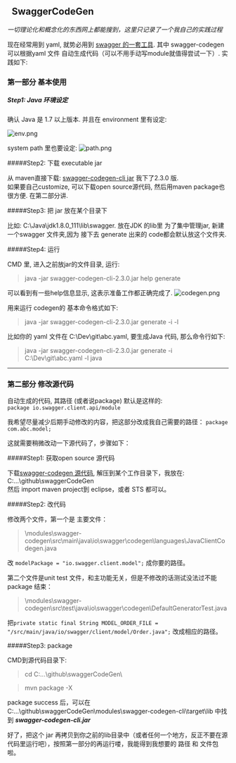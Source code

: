 ##   SwaggerCodeGen

*一切理论化和概念化的东西网上都能搜到，这里只记录了一个我自己的实践过程*

现在经常用到 yaml, 就势必用到 [swagger 的一套工具](https://swagger.io/docs/swagger-tools/). 
其中 swagger-codegen 可以根据yaml 文件 自动生成代码（可以不用手动写module就值得尝试一下）. 实践如下: 

### 第一部分  基本使用

##### Step1: Java 环境设定

确认 Java 是 1.7 以上版本. 并且在 environment 里有设定: 


![env.png](http://upload-images.jianshu.io/upload_images/210564-acf3222d3acb515c.png?imageMogr2/auto-orient/strip%7CimageView2/2/w/1240)

system path 里也要设定: 
![path.png](https://drive.google.com/open?id=1vaoRPADSu4L9RMkcbOPG2cgTTFPcmZqL)



#####Step2: 下载  executable jar 

从 maven直接下载: [swagger-codegen-cli jar](https://oss.sonatype.org/content/repositories/releases/io/swagger/swagger-codegen-cli/2.3.0/)  我下了2.3.0 版.  
如果要自己customize, 可以下载open source源代码, 然后用maven package也很方便. 在第二部分讲.

#####Step3: 把 jar 放在某个目录下

比如: C:\Java\jdk1.8.0_111\lib\swagger.  放在JDK 的lib里 为了集中管理jar, 新建一个swagger 文件夹,因为 接下去 generate 出来的 code都会默认放这个文件夹. 

#####Step4: 运行

CMD 里, 进入之前放jar的文件目录, 运行:
> java -jar swagger-codegen-cli-2.3.0.jar help generate

可以看到有一些help信息显示, 这表示准备工作都正确完成了.
![codegen.png](http://upload-images.jianshu.io/upload_images/210564-76f4acc4a29b8060.png?imageMogr2/auto-orient/strip%7CimageView2/2/w/1240)

用来运行 codegen的 基本命令格式如下: 

> java -jar swagger-codegen-cli-2.3.0.jar generate -i <path of your Swagger specification> -l <language>

比如你的 yaml 文件在 C:\Dev\git\abc.yaml, 要生成Java 代码, 那么命令行如下: 
>java -jar swagger-codegen-cli-2.3.0.jar generate -i C:\Dev\git\abc.yaml -l java


-----------


###  第二部分  修改源代码

自动生成的代码, 其路径 (或者说package) 默认是这样的:  
`package io.swagger.client.api/module`

我希望尽量减少后期手动修改的内容，把这部分改成我自己需要的路径：
`package com.abc.model;`

这就需要稍微改动一下源代码了，步骤如下： 

#####Step1: 获取open source 源代码

下载[swagger-codegen 源代码](https://github.com/swagger-api/swagger-codegen/tree/v2.3.1), 
解压到某个工作目录下，我放在: C:\...\github\swaggerCodeGen\
然后 import maven project到 eclipse，或者 STS 都可以。

#####Step2: 改代码

修改两个文件，第一个是 主要文件：
>\modules\swagger-codegen\src\main\java\io\swagger\codegen\languages\JavaClientCodegen.java

改 `modelPackage = "io.swagger.client.model";`   成你要的路径。


第二个文件是unit test 文件，和主功能无关，但是不修改的话测试没法过不能package 结束： 
>\modules\swagger-codegen\src\test\java\io\swagger\codegen\DefaultGeneratorTest.java

 把`private static final String MODEL_ORDER_FILE = "/src/main/java/io/swagger/client/model/Order.java";`   改成相应的路径。

#####Step3: package

CMD到源代码目录下: 
> cd C:\...\github\swaggerCodeGen\

> mvn package -X


package success 后，可以在 C:\...\github\swaggerCodeGen\modules\swagger-codegen-cli\target\lib 中找到 ***swagger-codegen-cli.jar***

好了，把这个 jar 再拷贝到你之前的lib目录中（或者任何一个地方，反正不要在源代码里运行吧），按照第一部分的再运行喽，我能得到我想要的 路径 和 文件包啦。
